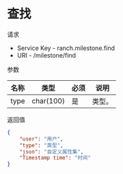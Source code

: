 # 查找

请求
- Service Key - ranch.milestone.find
- URI - /milestone/find

参数

|名称|类型|必须|说明|
|---|---|---|---|
|type|char(100)|是|类型。|

返回值
```json
{
    "user": "用户",
    "type": "类型",
    "json": "自定义属性集",
    "Timestamp time": "时间"
}
```
